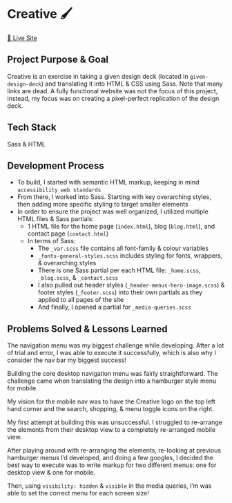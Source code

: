 # Creative 🖌️
<a href="https://itsoliviasparks.github.io/creative/">🔗 Live Site</a>

## Project Purpose & Goal
Creative is an exercise in taking a given design deck (located in `given-design-deck`) and translating it into HTML & CSS using Sass. Note that many links are dead. A fully functional website was not the focus of this project, instead, my focus was on creating a pixel-perfect replication of the design deck.

## Tech Stack
Sass & HTML

## Development Process
- To build, I started with semantic HTML markup, keeping in mind `accessibility web standards`
- From there, I worked into Sass. Starting with key overarching styles, then adding more specific styling to target smaller elements
- In order to ensure the project was well organized, I utilized multiple HTML files & Sass partials:
    - 1 HTML file for the home page (`index.html`), blog (`blog.html`), and contact page (`contact.html`)
    - In terms of Sass:
      - The `_var.scss` file contains all font-family & colour variables
      - `_fonts-general-styles.scss` includes styling for fonts, wrappers, & overarching styles
      - There is one Sass partial per each HTML file: `_home.scss`, `_blog.scss`, & `_contact.scss`
      - I also pulled out header styles (`_header-menus-hero-image.scss`) & footer styles (`_footer.scss`) into their own partials as they applied to all pages of the site
      - And finally, I opened a partial for `_media-queries.scss`

## Problems Solved & Lessons Learned
The navigation menu was my biggest challenge while developing.
After a lot of trial and error, I was able to execute it successfully, which is also why I consider the nav bar my biggest success!

  Building the core desktop navigation menu was fairly straightforward. The challenge came when translating the design into a hamburger style menu for mobile.

  My vision for the mobile nav was to have the Creative logo on the top left hand corner and the search, shopping, & menu toggle icons on the right.

  My first attempt at building this was unsuccessful. I struggled to re-arrange the elements from their desktop view to a completely re-arranged mobile view.

  After playing around with re-arranging the elements, re-looking at previous hamburger menus I’d developed, and doing a few googles, I decided the best way to execute was to write markup for two different menus: one for desktop view & one for mobile.

  Then, using `visibility: hidden` & `visible` in the media queries, I’m was able to set the correct menu for each screen size!
